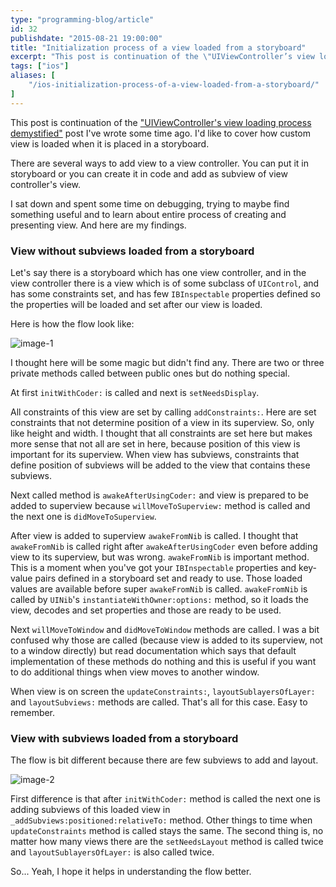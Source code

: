 ```yaml
---
type: "programming-blog/article"
id: 32
publishdate: "2015-08-21 19:00:00"
title: "Initialization process of a view loaded from a storyboard"
excerpt: "This post is continuation of the \"UIViewController’s view loading process demystified\". I’d like to cover how custom view is loaded when it is placed in a storyboard."
tags: ["ios"]
aliases: [
    "/ios-initialization-process-of-a-view-loaded-from-a-storyboard/"
]
---
```


This post is continuation of the
["UIViewController's view loading process demystified"][prev-post-1] post I've wrote
some time ago. I'd like to cover how custom view is loaded when it is placed in
a storyboard.

There are several ways to add view to a view controller. You can put it in
storyboard or you can create it in code and add as subview of view controller's
view.

I sat down and spent some time on debugging, trying to maybe find something
useful and to learn about entire process of creating and presenting view.
And here are my findings.

### View without subviews loaded from a storyboard
Let's say there is a storyboard which has one view controller, and in the view
controller there is a view which is of some subclass of `UIControl`, and has
some constraints set, and has few `IBInspectable` properties defined so the
properties will be loaded and set after our view is loaded.

Here is how the flow look like:

![image-1][img-1]

I thought here will be some magic but didn't find any. There are two or three
private methods called between public ones but do nothing special.

At first `initWithCoder:` is called and next is `setNeedsDisplay`.

All constraints of this view are set by calling `addConstraints:`. Here are set
constraints that not determine position of a view in its superview. So, only like
height and width. I thought that all constraints are set here but makes more
sense that not all are set in here, because position of this view is important
for its superview. When view has subviews, constraints that define position of
subviews will be added to the view that contains these subviews.

Next called method is `awakeAfterUsingCoder:` and view is prepared to be added
to superview because `willMoveToSuperview:` method is called and the next one
is `didMoveToSuperview`.

After view is added to superview `awakeFromNib` is called. I thought that `awakeFromNib`
is called right after `awakeAfterUsingCoder` even before adding view to its superview,
but was wrong. `awakeFromNib` is important method. This is a moment when you've
got your `IBInspectable` properties and key-value pairs defined in a storyboard
set and ready to use. Those loaded values are available before super `awakeFromNib`
is called. `awakeFromNib` is called by `UINib`'s `instantiateWithOwner:options:`
method, so it loads the view, decodes and set properties and those are ready to be used.

Next `willMoveToWindow` and `didMoveToWindow` methods are called. I was a bit
confused why those are called (because view is added to its superview, not to a window directly)
but read documentation which says that default implementation of these
methods do nothing and this is useful if you want to do additional things
when view moves to another window.

When view is on screen the `updateConstraints:`, `layoutSublayersOfLayer:` and
`layoutSubviews:` methods are called. That's all for this case. Easy to remember.

### View with subviews loaded from a storyboard
The flow is bit different because there are few subviews to add and layout.

![image-2][img-2]

First difference is that after `initWithCoder:` method is called the next one
is adding subviews of this loaded view in `_addSubviews:positioned:relativeTo:` method.
Other things to time when `updateConstraints` method is called stays the same.
The second thing is, no matter how many views there are the `setNeedsLayout` method is
called twice and `layoutSublayersOfLayer:` is also called twice.

So... Yeah, I hope it helps in understanding the flow better.

[prev-post-1]: http://szulctomasz.com/ios-uiviewcontrollers-view-loading-process-demystified/

[img-1]: /uploads/programming-blog/post-32/1.png
[img-2]: /uploads/programming-blog/post-32/2.png
